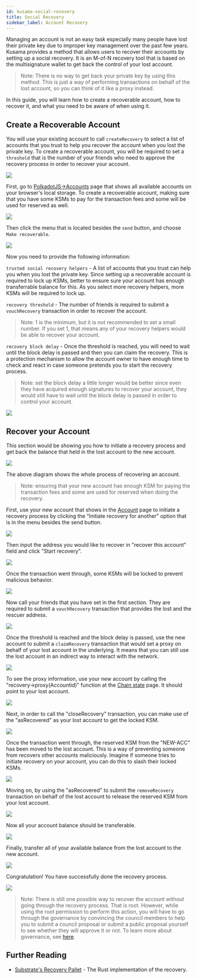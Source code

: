 ```yaml
---
id: kusama-social-recovery
title: Social Recovery
sidebar_label: Account Recovery
---
```


Managing an account is not an easy task especially many people have lost their private key due to
improper key management over the past few years. Kusama provides a method that allows users to
recover their accounts by setting up a social recovery. It is an M-of-N recovery tool that is based
on the multisignature wallet to get back the control of your lost account.

> Note: There is no way to get back your private key by using this method. This is just a way of
> performing transactions on behalf of the lost account, so you can think of it like a proxy
> instead.

In this guide, you will learn how to create a recoverable account, how to recover it, and what you
need to be aware of when using it.

## Create a Recoverable Account

You will use your existing account to call `createRecovery` to select a list of accounts that you
trust to help you recover the account when you lost the private key. To create a recoverable
account, you will be required to set a `threshold` that is the number of your friends who need to
approve the recovery process in order to recover your account.

![](/img/recovery/social-recovery-diag-1.png)

First, go to [PolkadotJS->Accounts](https://polkadot.js.org/apps/#/accounts) page that shows all
available accounts on your browser's local storage. To create a recoverable account, making sure
that you have some KSMs to pay for the transaction fees and some will be used for reserved as well.

![](/img/recovery/social-recovery-1.png)

Then click the menu that is located besides the `send` button, and choose `Make recoverable`.

![](/img/recovery/social-recovery-2.png)

Now you need to provide the following information:

`trusted social recovery helpers` - A list of accounts that you trust can help you when you lost the
private key. Since setting up a recoverable account is required to lock up KSMs, better to ensure
sure your account has enough transferrable balance for this. As you select more recovery helpers,
more KSMs will be required to lock up.

`recovery threshold` - The number of friends is required to submit a `vouchRecovery` transaction in
order to recover the account.

> Note: 1 is the minimum, but it is not recommended to set a small number. If you set 1, that means
> any of your recovery helpers would be able to recover your account.

`recovery block delay` - Once the threshold is reached, you will need to wait until the block delay
is passed and then you can claim the recovery. This is a protection mechanism to allow the account
owner to have enough time to check and react in case someone pretends you to start the recovery
process.

> Note: set the block delay a little longer would be better since even they have acquired enough
> signatures to recover your account, they would still have to wait until the block delay is passed
> in order to control your account.

![](/img/recovery/social-recovery-3.png)

## Recover your Account

This section would be showing you how to initiate a recovery process and get back the balance that
held in the lost account to the new account.

![](/img/recovery/social-recovery-diag-2.png)

The above diagram shows the whole process of recovering an account.

> Note: ensuring that your new account has enough KSM for paying the transaction fees and some are
> used for reserved when doing the recovery.

First, use your new account that shows in the [Account](https://polkadot.js.org/apps/#/accounts)
page to initiate a recovery process by clicking the "Initiate recovery for another" option that is
in the menu besides the send button.

![](/img/recovery/social-recovery-4.png)

Then input the address you would like to recover in "recover this account" field and click "Start
recovery".

![](/img/recovery/social-recovery-5.png)

Once the transaction went through, some KSMs will be locked to prevent malicious behavior.

![](/img/recovery/social-recovery-6.png)

Now call your friends that you have set in the first section. They are required to submit a
`vouchRecovery` transaction that provides the lost and the rescuer address.

![](/img/recovery/social-recovery-7.png)

Once the threshold is reached and the block delay is passed, use the new account to submit a
`claimRecovery` transaction that would set a proxy on behalf of your lost account in the underlying.
It means that you can still use the lost account in an indirect way to interact with the network.

![](/img/recovery/social-recovery-8.png)

To see the proxy information, use your new account by calling the "recovery->proxy(Accountid)"
function at the [Chain state](https://polkadot.js.org/apps/#/chainstate) page. It should point to
your lost account.

![](/img/recovery/social-recovery-9.png)

Next, in order to call the "closeRecovery" transaction, you can make use of the "asRecovered" as
your lost account to get the locked KSM.

![](/img/recovery/social-recovery-10.png)

Once the transaction went through, the reserved KSM from the "NEW-ACC" has been moved to the lost
account. This is a way of preventing someone from recovers other accounts maliciously. Imagine if
someone tries to initiate recovery on your account, you can do this to slash their locked KSMs.

![](/img/recovery/social-recovery-11.png)

Moving on, by using the "asRecovered" to submit the `removeRecovery` transaction on behalf of the
lost account to release the reserved KSM from your lost account.

![](/img/recovery/social-recovery-12.png)

Now all your account balance should be transferable.

![](/img/recovery/social-recovery-13.png)

Finally, transfer all of your available balance from the lost account to the new account.

![](/img/recovery/social-recovery-14.png)

Congratulation! You have successfully done the recovery process.

![](/img/recovery/social-recovery-15.png)

> Note: There is still one possible way to recover the account without going through the recovery
> process. That is root. However, while using the root permission to perform this action, you will
> have to go through the governance by convincing the council members to help you to submit a
> council proposal or submit a public proposal yourself to see whether they will approve it or not.
> To learn more about governance, see [here](learn-governance).

## Further Reading

- [Substrate's Recovery Pallet](https://github.com/paritytech/substrate/blob/master/frame/recovery/src/lib.rs) -
  The Rust implementation of the recovery.
